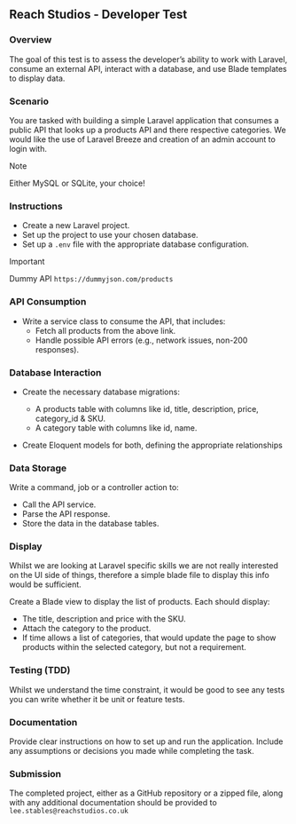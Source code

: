 ## Reach Studios - Developer Test


### Overview

The goal of this test is to assess the developer’s ability to work with Laravel, consume an external API, interact with a database, and use Blade templates to display data.

### Scenario

You are tasked with building a simple Laravel application that consumes a public API that looks up a products API and there respective categories.
We would like the use of Laravel Breeze and creation of an admin account to login with.

> [!NOTE]
> Either MySQL or SQLite, your choice!


### Instructions

+ Create a new Laravel project.
+ Set up the project to use your chosen database.
+ Set up a `.env` file with the appropriate database configuration.

> [!IMPORTANT]
> Dummy API `https://dummyjson.com/products`


### API Consumption

+ Write a service class to consume the API, that includes:
  + Fetch all products from the above link.
  + Handle possible API errors (e.g., network issues, non-200 responses).

### Database Interaction

+ Create the necessary database migrations:
  + A products table with columns like id, title, description, price, category_id & SKU.
  + A category table with columns like id, name.

+ Create Eloquent models for both, defining the appropriate relationships


### Data Storage

Write a command, job or a controller action to:

+ Call the API service.
+ Parse the API response.
+ Store the data in the database tables.


### Display

Whilst we are looking at Laravel specific skills we are not really interested on the UI side of things, therefore a simple blade file to display this info would be sufficient.

Create a Blade view to display the list of products. Each should display:
+ The title, description and price with the SKU.
+ Attach the category to the product.
+ If time allows a list of categories, that would update the page to show products within the selected category, but not a requirement.


### Testing (TDD)

Whilst we understand the time constraint, it would be good to see any tests you can write whether it be unit or feature tests.


### Documentation

Provide clear instructions on how to set up and run the application.
Include any assumptions or decisions you made while completing the task.


### Submission

The completed project, either as a GitHub repository or a zipped file, along with any additional documentation should be provided to `lee.stables@reachstudios.co.uk`
